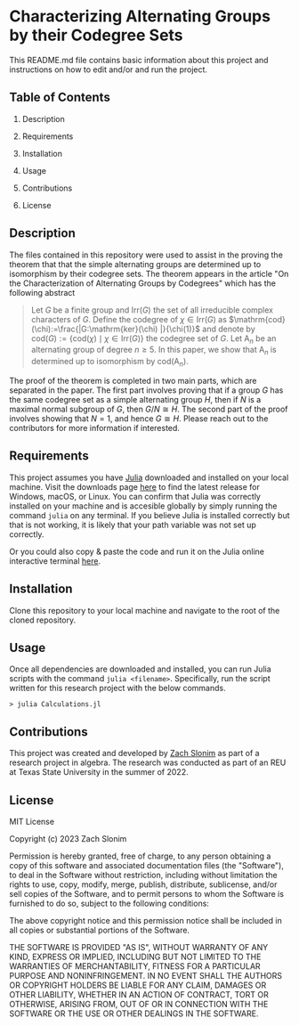 # Characterizing Alternating Groups by their Codegree Sets

This README.md file contains basic information about this project and instructions on how to edit and/or and run the project.

## Table of Contents
1. Description

1. Requirements

1. Installation

1. Usage

1. Contributions

1. License

## Description

The files contained in this repository were used to assist in the proving the theorem that that the simple alternating groups are determined up to isomorphism by their codegree sets. The theorem appears in the article "On the Characterization of Alternating Groups by Codegrees" which has the following abstract

 >Let $G$ be a finite group and $\mathrm{Irr}(G)$ the set of all irreducible complex characters of $G$. Define the codegree of $\chi \in \mathrm{Irr}(G)$ as $\mathrm{cod}(\chi):=\frac{|G:\mathrm{ker}(\chi) |}{\chi(1)}$ and denote by $\mathrm{cod}(G):=\{\mathrm{cod}(\chi) \mid \chi\in \mathrm{Irr}(G)\}$ the codegree set of $G$. Let $\mathrm{A}_n$ be an alternating group of degree $n \ge 5$. In this paper, we show that $\mathrm{A}_n$ is determined up to isomorphism by $\mathrm{cod}(\mathrm{A}_n)$.

 The proof of the theorem is completed in two main parts, which are separated in the paper. The first part involves proving that if a group $G$ has the same codegree set as a simple alternating group $H$, then if $N$ is a maximal normal subgroup of $G$, then $G/N \cong H$. The second part of the proof involves showing that $N = 1$, and hence $G \cong H$. Please reach out to the contributors for more information if interested.

## Requirements

This project assumes you have [Julia](https://julialang.org/) downloaded and installed on your local machine. Visit the downloads page [here](https://julialang.org/downloads/) to find the latest release for Windows, macOS, or Linux. You can confirm that Julia was correctly installed on your machine and is accesible globally by simply running the command `julia` on any terminal. If you believe Julia is installed correctly but that is not working, it is likely that your path variable was not set up correctly. 

Or you could also copy & paste the code and run it on the Julia online interactive terminal [here](https://replit.com/@logankilpatrick/TryJuliaToday?lite=true).

## Installation 

Clone this repository to your local machine and navigate to the root of the cloned repository.

## Usage

Once all dependencies are downloaded and installed, you can run Julia scripts with the command `julia <filename>`. Specifically, run the script written for this research project with the below commands.

```
> julia Calculations.jl
```

## Contributions

This project was created and developed by [Zach Slonim](https://github.com/zachslonim) as part of a research project in algebra. The research was conducted as part of an REU at Texas State University in the summer of 2022.

## License 

MIT License

Copyright (c) 2023 Zach Slonim

Permission is hereby granted, free of charge, to any person obtaining a copy
of this software and associated documentation files (the "Software"), to deal
in the Software without restriction, including without limitation the rights
to use, copy, modify, merge, publish, distribute, sublicense, and/or sell
copies of the Software, and to permit persons to whom the Software is
furnished to do so, subject to the following conditions:

The above copyright notice and this permission notice shall be included in all
copies or substantial portions of the Software.

THE SOFTWARE IS PROVIDED "AS IS", WITHOUT WARRANTY OF ANY KIND, EXPRESS OR
IMPLIED, INCLUDING BUT NOT LIMITED TO THE WARRANTIES OF MERCHANTABILITY,
FITNESS FOR A PARTICULAR PURPOSE AND NONINFRINGEMENT. IN NO EVENT SHALL THE
AUTHORS OR COPYRIGHT HOLDERS BE LIABLE FOR ANY CLAIM, DAMAGES OR OTHER
LIABILITY, WHETHER IN AN ACTION OF CONTRACT, TORT OR OTHERWISE, ARISING FROM,
OUT OF OR IN CONNECTION WITH THE SOFTWARE OR THE USE OR OTHER DEALINGS IN THE
SOFTWARE.

